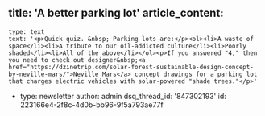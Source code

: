 title: 'A better parking lot'
article_content:
  -
    type: text
    text: '<p>Quick quiz. &nbsp; Parking lots are:</p><ol><li>A waste of space</li><li>A tribute to our oil-addicted culture</li><li>Poorly shaded</li><li>All of the above</li></ol><p>If you answered "4," then you need to check out designer&nbsp;<a href="https://dzinetrip.com/solar-forest-sustainable-design-concept-by-neville-mars/">Neville Mars</a> concept drawings for a parking lot that charges electric vehicles with solar-powered "shade trees."</p>'
  -
    type: newsletter
author: admin
dsq_thread_id: '847302193'
id: 223166e4-2f8c-4d0b-bb96-9f5a793ae77f

